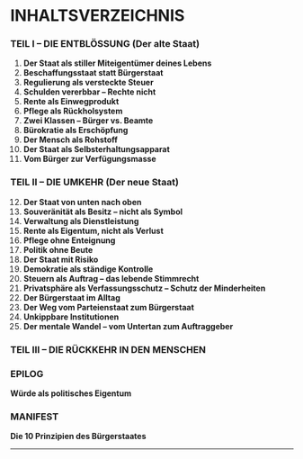 # INHALTSVERZEICHNIS 

### TEIL I – DIE ENTBLÖSSUNG (Der alte Staat)

1. **Der Staat als stiller Miteigentümer deines Lebens**
2. **Beschaffungsstaat statt Bürgerstaat**
3. **Regulierung als versteckte Steuer**
4. **Schulden vererbbar – Rechte nicht**
5. **Rente als Einwegprodukt**
6. **Pflege als Rückholsystem**
7. **Zwei Klassen – Bürger vs. Beamte**
8. **Bürokratie als Erschöpfung**
9. **Der Mensch als Rohstoff**
10. **Der Staat als Selbsterhaltungsapparat**
11. **Vom Bürger zur Verfügungsmasse**

### TEIL II – DIE UMKEHR (Der neue Staat)

12. **Der Staat von unten nach oben**
13. **Souveränität als Besitz – nicht als Symbol**
14. **Verwaltung als Dienstleistung**
15. **Rente als Eigentum, nicht als Verlust**
16. **Pflege ohne Enteignung**
17. **Politik ohne Beute**
18. **Der Staat mit Risiko**
19. **Demokratie als ständige Kontrolle**
20. **Steuern als Auftrag – das lebende Stimmrecht**
21. **Privatsphäre als Verfassungsschutz – Schutz der Minderheiten**
22. **Der Bürgerstaat im Alltag**
23. **Der Weg vom Parteienstaat zum Bürgerstaat**
24. **Unkippbare Institutionen**
25. **Der mentale Wandel – vom Untertan zum Auftraggeber**

### TEIL III – DIE RÜCKKEHR IN DEN MENSCHEN

### EPILOG

**Würde als politisches Eigentum**

### MANIFEST

**Die 10 Prinzipien des Bürgerstaates**

---
